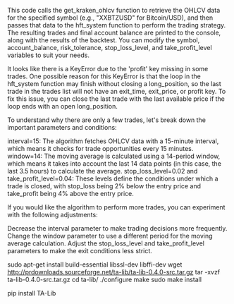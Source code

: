 This code calls the get_kraken_ohlcv function to retrieve the OHLCV data for the specified symbol (e.g., "XXBTZUSD" for Bitcoin/USD), and then passes that data to the hft_system function to perform the trading strategy. The resulting trades and final account balance are printed to the console, along with the results of the backtest. You can modify the symbol, account_balance, risk_tolerance, stop_loss_level, and take_profit_level variables to suit your needs.



It looks like there is a KeyError due to the 'profit' key missing in some trades. One possible reason for this KeyError is that the loop in the hft_system function may finish without closing a long_position, so the last trade in the trades list will not have an exit_time, exit_price, or profit key. To fix this issue, you can close the last trade with the last available price if the loop ends with an open long_position.

To understand why there are only a few trades, let's break down the important parameters and conditions:

interval=15: The algorithm fetches OHLCV data with a 15-minute interval, which means it checks for trade opportunities every 15 minutes.
window=14: The moving average is calculated using a 14-period window, which means it takes into account the last 14 data points (in this case, the last 3.5 hours) to calculate the average.
stop_loss_level=0.02 and take_profit_level=0.04: These levels define the conditions under which a trade is closed, with stop_loss being 2% below the entry price and take_profit being 4% above the entry price.


If you would like the algorithm to perform more trades, you can experiment with the following adjustments:

Decrease the interval parameter to make trading decisions more frequently.
Change the window parameter to use a different period for the moving average calculation.
Adjust the stop_loss_level and take_profit_level parameters to make the exit conditions less strict.



sudo apt-get install build-essential libssl-dev libffi-dev
wget http://prdownloads.sourceforge.net/ta-lib/ta-lib-0.4.0-src.tar.gz
tar -xvzf ta-lib-0.4.0-src.tar.gz
cd ta-lib/
./configure
make
sudo make install

pip install TA-Lib
